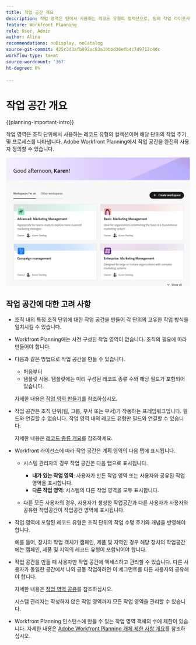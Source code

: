 ```yaml
---
title: 작업 공간 개요
description: 작업 영역은 팀에서 사용하는 레코드 유형의 컬렉션으로, 팀의 작업 라이프사이클을 나타냅니다. 조직 단위의 워크플로와 일치하도록 Adobe Workfront Planning에서 작업 공간을 완전히 사용자 정의할 수 있습니다.
feature: Workfront Planning
role: User, Admin
author: Alina
recommendations: noDisplay, noCatalog
source-git-commit: 425c3d3afb892ac83a10bbd36efb4c7d9712c4dc
workflow-type: tm+mt
source-wordcount: '367'
ht-degree: 0%

---
```



# 작업 공간 개요

{{planning-important-intro}}

작업 영역은 조직 단위에서 사용하는 레코드 유형의 컬렉션이며 해당 단위의 작업 주기 및 프로세스를 나타냅니다. Adobe Workfront Planning에서 작업 공간을 완전히 사용자 정의할 수 있습니다.


![](assets/workspaces-landing-page-admin-account.png)

## 작업 공간에 대한 고려 사항

* 조직 내의 특정 조직 단위에 대한 작업 공간을 만들어 각 단위의 고유한 작업 방식을 일치시킬 수 있습니다.
* Workfront Planning에는 사전 구성된 작업 영역이 없습니다. 조직의 필요에 따라 만들어야 합니다.
* 다음과 같은 방법으로 작업 공간을 만들 수 있습니다.

   * 처음부터
   * 템플릿 사용. 템플릿에는 미리 구성된 레코드 종류 수와 해당 필드가 포함되어 있습니다.

  자세한 내용은 [작업 영역 만들기](/help/quicksilver/planning/architecture/create-workspaces.md)를 참조하십시오.
* 작업 공간은 조직 단위(팀, 그룹, 부서 또는 부서)가 작동하는 프레임워크입니다. 필드와 연결할 수 없습니다. 작업 영역 내의 레코드 유형만 필드와 연결할 수 있습니다.

  자세한 내용은 [레코드 종류 개요](/help/quicksilver/planning/architecture/overview-of-record-types.md)를 참조하세요.
* Workfront 라이선스에 따라 작업 공간은 계획 영역의 다음 탭에 표시됩니다.

   * 시스템 관리자의 경우 작업 공간은 다음 탭으로 표시됩니다.

      * **내가 있는 작업 영역**: 사용자가 만든 작업 영역 또는 사용자와 공유된 작업 영역을 표시합니다.
      * **다른 작업 영역**: 시스템의 다른 작업 영역을 모두 표시합니다.

   * 다른 모든 사용자의 경우, 사용자가 생성한 작업공간과 다른 사용자가 사용자와 공유한 작업공간이 작업공간 영역에 표시됩니다.

* 작업 영역에 포함된 레코드 유형은 조직 단위의 작업 수명 주기와 개념을 반영해야 합니다.

  예를 들어, 장치의 작업 객체가 캠페인, 제품 및 지역인 경우 해당 장치의 작업공간에는 캠페인, 제품 및 지역의 레코드 유형이 포함되어야 합니다.
* 작업 공간을 만들 때 사용자만 작업 공간에 액세스하고 관리할 수 있습니다. 다른 사용자가 동일한 공간에서 나와 공동 작업하려면 이 세그먼트를 다른 사용자와 공유해야 합니다.

  자세한 내용은 [작업 영역 공유](/help/quicksilver/planning/access/share-workspaces.md)를 참조하십시오.

  시스템 관리자는 작성하지 않은 작업 영역까지 모든 작업 영역을 관리할 수 있습니다.

<!--make this live with the GA: * There is no limit for how many workspaces you can create in your environment. However, we recommend not to have too many workspaces, as they could become hard to manage and your workflows might be too fragmented.-->

* Workfront Planning 인스턴스에 만들 수 있는 작업 영역 객체의 수에 제한이 있습니다. 자세한 내용은 [Adobe Workfront Planning 개체 제한 사항 개요](/help/quicksilver/planning/general/limitations-overview.md)를 참조하십시오.



